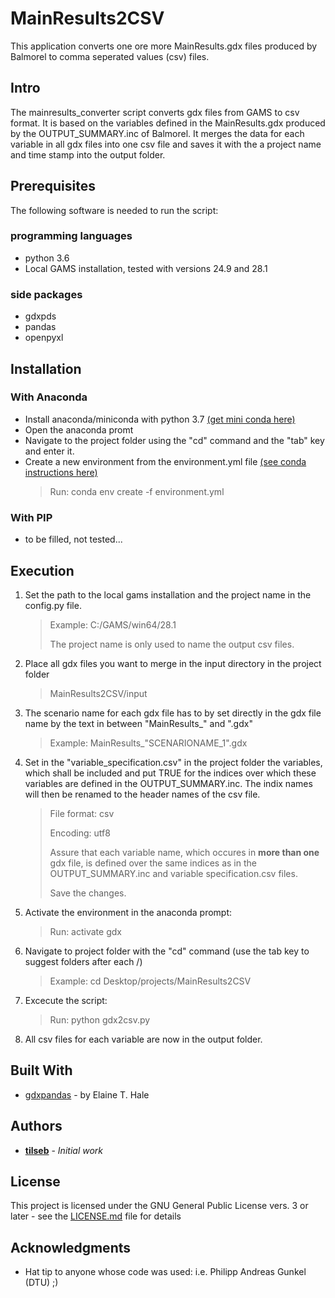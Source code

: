 # MainResults2CSV

This application converts one ore more MainResults.gdx files produced by Balmorel to comma seperated values (csv) files.

## Intro

The mainresults_converter script converts gdx files from GAMS to csv format. 
It is based on the variables defined in the MainResults.gdx produced by the OUTPUT_SUMMARY.inc of Balmorel.
It merges the data for each variable in all gdx files into one csv file and saves it with the a project name and time stamp into the output folder.


## Prerequisites

The following software is needed to run the script:

### programming languages
- python 3.6
- Local GAMS installation, tested with versions 24.9 and 28.1

### side packages
- gdxpds
- pandas
- openpyxl


## Installation

### With Anaconda
- Install anaconda/miniconda with python 3.7 [(get mini conda here)](https://docs.conda.io/en/latest/miniconda.html)
- Open the anaconda promt
- Navigate to the project folder using the "cd" command and the "tab" key and enter it.
- Create a new environment from the environment.yml file [(see conda instructions here)](https://docs.conda.io/projects/conda/en/latest/user-guide/tasks/manage-environments.html#creating-an-environment-from-an-environment-yml-file)
	> Run: conda env create -f environment.yml

### With PIP
- to be filled, not tested...


## Execution

1. Set the path to the local gams installation and the project name in the config.py file.
	> Example: C:/GAMS/win64/28.1
	>
	> The project name is only used to name the output csv files.
	
2. Place all gdx files you want to merge in the input directory in the project folder
	> MainResults2CSV/input
	
3. The scenario name for each gdx file has to by set directly in the gdx file name by the text in between "MainResults_" and ".gdx"
	> Example: MainResults_"SCENARIONAME_1".gdx
4. Set in the "variable_specification.csv" in the project folder the variables, which shall be included and put TRUE for the indices over which these variables are defined in the OUTPUT_SUMMARY.inc. The indix names will then be renamed to the header names of the csv file.
	> File format: csv
	>
	> Encoding: utf8
	>
	> Assure that each variable name, which occures in __more than one__ gdx file, is defined over the same indices as in the OUTPUT_SUMMARY.inc and variable specification.csv files.
	>
	> Save the changes.
	
5. Activate the environment in the anaconda prompt:
	> Run: activate gdx
	
6. Navigate to project folder with the "cd" command (use the tab key to suggest folders after each /)
	> Example: cd Desktop/projects/MainResults2CSV
	
7. Excecute the script:
	> Run: python gdx2csv.py
	
8. All csv files for each variable are now in the output folder.


## Built With

* [gdxpandas](https://pypi.org/project/gdxpds/) - by Elaine T. Hale


## Authors

* **[tilseb](mailto:tilseb@dtu.dk)** - *Initial work*


## License

This project is licensed under the GNU General Public License vers. 3 or later - see the [LICENSE.md](LICENSE.md) file for details


## Acknowledgments

* Hat tip to anyone whose code was used: i.e. Philipp Andreas Gunkel (DTU) ;)

